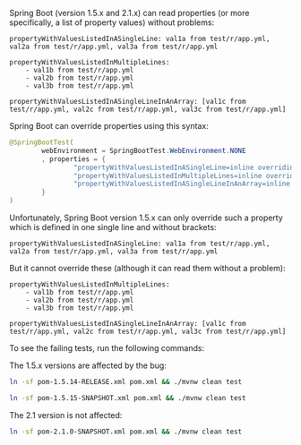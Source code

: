 Spring Boot (version 1.5.x and 2.1.x) can read properties (or more specifically, a list of property values) without problems:

```
propertyWithValuesListedInASingleLine: val1a from test/r/app.yml, val2a from test/r/app.yml, val3a from test/r/app.yml

propertyWithValuesListedInMultipleLines:
    - val1b from test/r/app.yml
    - val2b from test/r/app.yml
    - val3b from test/r/app.yml

propertyWithValuesListedInASingleLineInAnArray: [val1c from test/r/app.yml, val2c from test/r/app.yml, val3c from test/r/app.yml]
```

Spring Boot can override properties using this syntax:

```java
@SpringBootTest(
        webEnvironment = SpringBootTest.WebEnvironment.NONE
        , properties = {
                "propertyWithValuesListedInASingleLine=inline overriding value1a, inline overriding value2a, inline overriding value3a",
                "propertyWithValuesListedInMultipleLines=inline overriding value1b, inline overriding value2b, inline overriding value3b",
                "propertyWithValuesListedInASingleLineInAnArray=inline overriding value1c, inline overriding value2c, inline overriding value3c"
        }
)
```

Unfortunately, Spring Boot version 1.5.x can only override such a property which is defined in one single line and without brackets:


```
propertyWithValuesListedInASingleLine: val1a from test/r/app.yml, val2a from test/r/app.yml, val3a from test/r/app.yml
```

But it cannot override these (although it can read them without a problem):

```
propertyWithValuesListedInMultipleLines:
    - val1b from test/r/app.yml
    - val2b from test/r/app.yml
    - val3b from test/r/app.yml

propertyWithValuesListedInASingleLineInAnArray: [val1c from test/r/app.yml, val2c from test/r/app.yml, val3c from test/r/app.yml]
```

To see the failing tests, run the following commands:

The 1.5.x versions are affected by the bug:

```bash
ln -sf pom-1.5.14-RELEASE.xml pom.xml && ./mvnw clean test

ln -sf pom-1.5.15-SNAPSHOT.xml pom.xml && ./mvnw clean test
```

The 2.1 version is not affected:

```bash
ln -sf pom-2.1.0-SNAPSHOT.xml pom.xml && ./mvnw clean test
```

